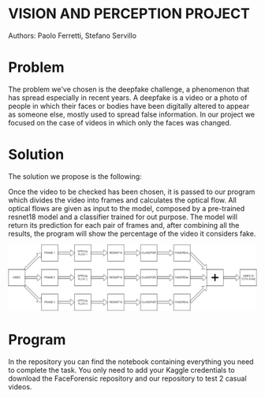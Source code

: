# VISION AND PERCEPTION PROJECT

Authors: Paolo Ferretti, Stefano Servillo

# Problem
The problem we've chosen is the deepfake challenge, a phenomenon that has spread especially in recent years. A deepfake is a video or a photo of people in which their faces or bodies have been digitally altered to appear as someone else, mostly used to spread false information. In our project we focused on the case of videos in which only the faces was changed.

# Solution
The solution we propose is the following:

Once the video to be checked has been chosen, it is passed to our program which divides the video into frames and calculates the optical flow. All optical flows are given as input to the model, composed by a pre-trained resnet18 model and a classifier trained for out purpose. The model will return its prediction for each pair of frames and, after combining all the results, the program will show the percentage of the video it considers fake.

![schema](/schema.png)

# Program
In the repository you can find the notebook containing everything you need to complete the task.
You only need to add your Kaggle credentials to download the FaceForensic repository and our repository to test 2 casual videos.